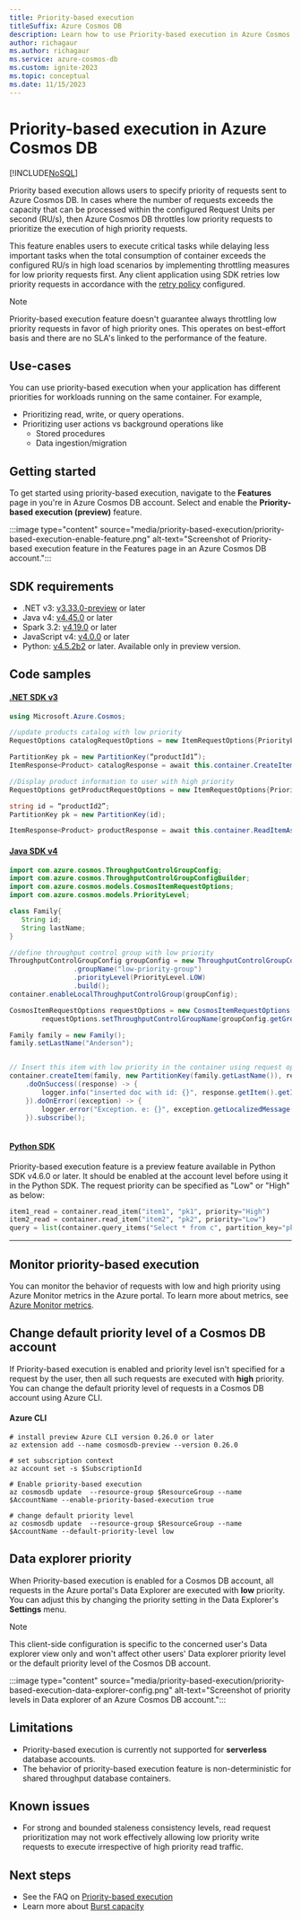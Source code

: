 ```yaml
---
title: Priority-based execution
titleSuffix: Azure Cosmos DB
description: Learn how to use Priority-based execution in Azure Cosmos DB.
author: richagaur
ms.author: richagaur
ms.service: azure-cosmos-db
ms.custom: ignite-2023
ms.topic: conceptual
ms.date: 11/15/2023
---
```


# Priority-based execution in Azure Cosmos DB

[!INCLUDE[NoSQL](includes/appliesto-nosql.md)]

Priority based execution allows users to specify priority of requests sent to Azure Cosmos DB. In cases where the number of requests exceeds the capacity that can be processed within the configured Request Units per second (RU/s), then Azure Cosmos DB throttles low priority requests to prioritize the execution of high priority requests.

This feature enables users to execute critical tasks while delaying less important tasks when the total consumption of container exceeds the configured RU/s in high load scenarios by implementing throttling measures for low priority requests first. Any client application using SDK retries low priority requests in accordance with the [retry policy](../../articles/cosmos-db/nosql/conceptual-resilient-sdk-applications.md) configured.


> [!NOTE]
> Priority-based execution feature doesn't guarantee always throttling low priority requests in favor of high priority ones. This operates on best-effort basis and there are no SLA's linked to the performance of the feature.

## Use-cases

You can use priority-based execution when your application has different priorities for workloads running on the same container. For example, 

- Prioritizing read, write, or query operations.  
- Prioritizing user actions vs background operations like  
    - Stored procedures 
    - Data ingestion/migration 

## Getting started

To get started using priority-based execution, navigate to the **Features** page in you're in Azure Cosmos DB account. Select and enable the **Priority-based execution (preview)** feature.

:::image type="content" source="media/priority-based-execution/priority-based-execution-enable-feature.png" alt-text="Screenshot of Priority-based execution feature in the Features page in an Azure Cosmos DB account.":::

## SDK requirements 

- .NET v3: [v3.33.0-preview](https://www.nuget.org/packages/Microsoft.Azure.Cosmos/3.33.0-preview) or later
- Java v4: [v4.45.0](https://mvnrepository.com/artifact/com.azure/azure-cosmos/4.45.0) or later
- Spark 3.2: [v4.19.0](https://central.sonatype.com/artifact/com.azure.cosmos.spark/azure-cosmos-spark_3-2_2-12/4.19.0) or later
- JavaScript v4: [v4.0.0](https://www.npmjs.com/package/@azure/cosmos) or later
- Python: [v4.5.2b2](https://pypi.org/project/azure-cosmos/4.5.2b2/) or later. Available only in preview version.

## Code samples

#### [.NET SDK v3](#tab/net-v3)

```csharp
using Microsoft.Azure.Cosmos;

//update products catalog with low priority
RequestOptions catalogRequestOptions = new ItemRequestOptions{PriorityLevel = PriorityLevel.Low}; 

PartitionKey pk = new PartitionKey(“productId1”); 
ItemResponse<Product> catalogResponse = await this.container.CreateItemAsync<Product>(product1, pk, requestOptions); 

//Display product information to user with high priority
RequestOptions getProductRequestOptions = new ItemRequestOptions{PriorityLevel = PriorityLevel.High}; 

string id = “productId2”; 
PartitionKey pk = new PartitionKey(id); 

ItemResponse<Product> productResponse = await this.container.ReadItemAsync< Product>(id, pk, getProductRequestOptions); 
```

#### [Java SDK v4](#tab/java-v4)

```java
import com.azure.cosmos.ThroughputControlGroupConfig;
import com.azure.cosmos.ThroughputControlGroupConfigBuilder;
import com.azure.cosmos.models.CosmosItemRequestOptions;
import com.azure.cosmos.models.PriorityLevel;

class Family{
   String id;
   String lastName;
}

//define throughput control group with low priority
ThroughputControlGroupConfig groupConfig = new ThroughputControlGroupConfigBuilder()
                .groupName("low-priority-group")
                .priorityLevel(PriorityLevel.LOW)
                .build();
container.enableLocalThroughputControlGroup(groupConfig);

CosmosItemRequestOptions requestOptions = new CosmosItemRequestOptions();
        requestOptions.setThroughputControlGroupName(groupConfig.getGroupName());

Family family = new Family();
family.setLastName("Anderson");


// Insert this item with low priority in the container using request options.
container.createItem(family, new PartitionKey(family.getLastName()), requestOptions)
    .doOnSuccess((response) -> {
        logger.info("inserted doc with id: {}", response.getItem().getId());
    }).doOnError((exception) -> {
        logger.error("Exception. e: {}", exception.getLocalizedMessage(), exception);
    }).subscribe();
    
```
#### [Python SDK](#tab/python) 

Priority-based execution feature is a preview feature available in Python SDK v4.6.0 or later. It should be enabled at the account level before using it in the Python SDK.
The request priority can be specified as "Low" or "High" as below:

```python
item1_read = container.read_item("item1", "pk1", priority="High")
item2_read = container.read_item("item2", "pk2", priority="Low")
query = list(container.query_items("Select * from c", partition_key="pk1", priority="High"))
```

---


## Monitor priority-based execution

You can monitor the behavior of requests with low and high priority using Azure Monitor metrics in the Azure portal.
To learn more about metrics, see [Azure Monitor metrics](monitor-reference.md#metrics).

## Change default priority level of a Cosmos DB account

If Priority-based execution is enabled and priority level isn't specified for a request by the user, then all such requests are executed with **high** priority. You can change the default priority level of requests in a Cosmos DB account using Azure CLI. 

#### Azure CLI
```azurecli-interactive
# install preview Azure CLI version 0.26.0 or later
az extension add --name cosmosdb-preview --version 0.26.0

# set subscription context
az account set -s $SubscriptionId

# Enable priority-based execution
az cosmosdb update  --resource-group $ResourceGroup --name $AccountName --enable-priority-based-execution true

# change default priority level
az cosmosdb update  --resource-group $ResourceGroup --name $AccountName --default-priority-level low
```

## Data explorer priority

When Priority-based execution is enabled for a Cosmos DB account, all requests in the Azure portal's Data Explorer are executed with **low** priority. You can adjust this by changing the priority setting in the Data Explorer's **Settings** menu.

> [!NOTE]
>This client-side configuration is specific to the concerned user's Data explorer view only and won't affect other users' Data explorer priority level or the default priority level of the Cosmos DB account.

:::image type="content" source="media/priority-based-execution/priority-based-execution-data-explorer-config.png" alt-text="Screenshot of priority levels in Data explorer of an Azure Cosmos DB account.":::


## Limitations

- Priority-based execution is currently not supported for 
**serverless** database accounts.
- The behavior of priority-based execution feature is non-deterministic for shared throughput database containers.

## Known issues

- For strong and bounded staleness consistency levels, read request prioritization may not work effectively allowing low priority write requests to execute irrespective of high priority read traffic.

## Next steps

- See the FAQ on [Priority-based execution](priority-based-execution-faq.yml)
- Learn more about [Burst capacity](burst-capacity.md)
